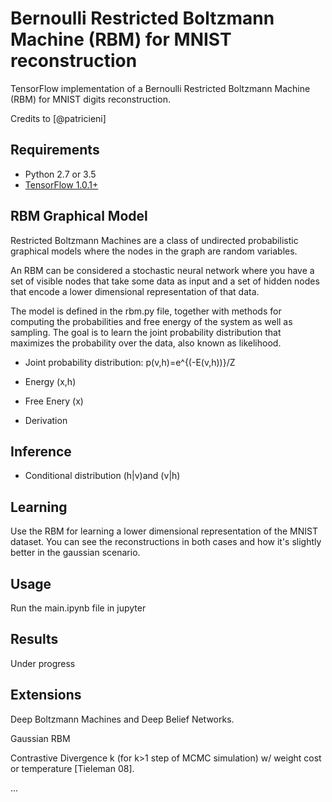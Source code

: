 # Bernoulli Restricted Boltzmann Machine (RBM) for MNIST reconstruction

TensorFlow implementation of a Bernoulli Restricted Boltzmann Machine (RBM) for MNIST digits reconstruction.

Credits to [@patricieni]

## Requirements
- Python 2.7 or 3.5
- [TensorFlow 1.0.1+](https://www.tensorflow.org/install/)

## RBM Graphical Model

Restricted Boltzmann Machines are a class of undirected probabilistic graphical models where the nodes in the graph are random variables.

An RBM can be considered a stochastic neural network where you have a set of visible nodes that take some data as input and a set of hidden nodes that encode a lower dimensional representation of that data.

The model is defined in the rbm.py file, together with methods for computing the probabilities and free energy of the system as well as sampling. The goal is to learn the joint probability distribution that maximizes the probability over the data, also known as likelihood.

- Joint probability distribution: p(v,h)=e^{(-E(v,h))}/Z


- Energy (x,h)

- Free Enery (x)

- Derivation

## Inference

- Conditional distribution (h|v)and (v|h)

## Learning

Use the RBM for learning a lower dimensional representation of the MNIST dataset. You can see the reconstructions in both cases and how it's slightly better in the gaussian scenario.



## Usage

Run the main.ipynb file in jupyter

## Results

Under progress

## Extensions

Deep Boltzmann Machines and Deep Belief Networks.

Gaussian RBM

Contrastive Divergence k (for k>1 step of MCMC simulation) w/ weight cost or temperature [Tieleman 08]. 

...
